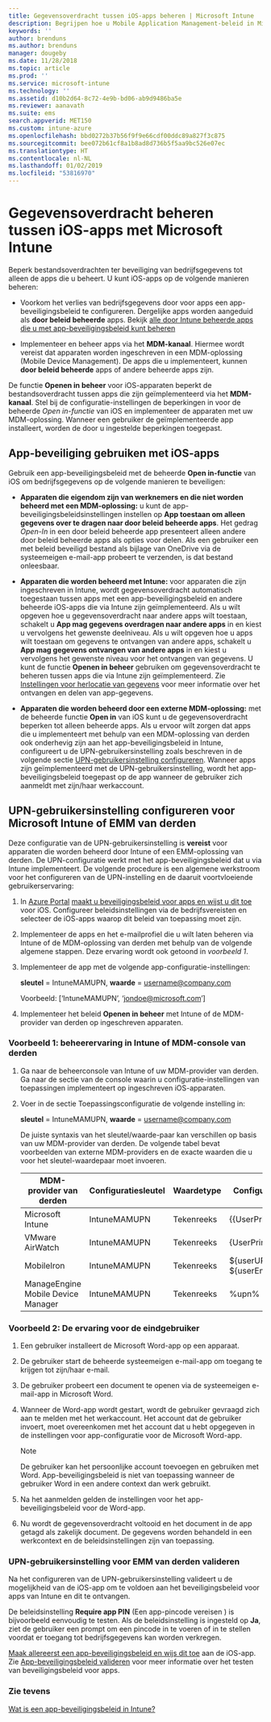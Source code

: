 ```yaml
---
title: Gegevensoverdracht tussen iOS-apps beheren | Microsoft Intune
description: Begrijpen hoe u Mobile Application Management-beleid in Microsoft Intune gebruikt om gegevensoverdracht tussen apps te beheren.
keywords: ''
author: brenduns
ms.author: brenduns
manager: dougeby
ms.date: 11/28/2018
ms.topic: article
ms.prod: ''
ms.service: microsoft-intune
ms.technology: ''
ms.assetid: d10b2d64-8c72-4e9b-bd06-ab9d9486ba5e
ms.reviewer: aanavath
ms.suite: ems
search.appverid: MET150
ms.custom: intune-azure
ms.openlocfilehash: bbd0272b37b56f9f9e66cdf00ddc89a827f3c875
ms.sourcegitcommit: bee072b61cf8a1b8ad8d736b5f5aa9bc526e07ec
ms.translationtype: HT
ms.contentlocale: nl-NL
ms.lasthandoff: 01/02/2019
ms.locfileid: "53816970"
---
```

# <a name="how-to-manage-data-transfer-between-ios-apps-in-microsoft-intune"></a>Gegevensoverdracht beheren tussen iOS-apps met Microsoft Intune

Beperk bestandsoverdrachten ter beveiliging van bedrijfsgegevens tot alleen de apps die u beheert. U kunt iOS-apps op de volgende manieren beheren:

-   Voorkom het verlies van bedrijfsgegevens door voor apps een app-beveiligingsbeleid te configureren. Dergelijke apps worden aangeduid als **door beleid beheerde** apps. Bekijk [alle door Intune beheerde apps die u met app-beveiligingsbeleid kunt beheren](https://www.microsoft.com/cloud-platform/microsoft-intune-apps)

-   Implementeer en beheer apps via het **MDM-kanaal**. Hiermee wordt vereist dat apparaten worden ingeschreven in een MDM-oplossing (Mobile Device Management). De apps die u implementeert, kunnen **door beleid beheerde** apps of andere beheerde apps zijn.

De functie **Openen in beheer** voor iOS-apparaten beperkt de bestandsoverdracht tussen apps die zijn geïmplementeerd via het **MDM-kanaal**. Stel bij de configuratie-instellingen de beperkingen in voor de beheerde *Open in-functie* van iOS en implementeer de apparaten met uw MDM-oplossing.  Wanneer een gebruiker de geïmplementeerde app installeert, worden de door u ingestelde beperkingen toegepast.

##  <a name="use-app-protection-with-ios-apps"></a>App-beveiliging gebruiken met iOS-apps
Gebruik een app-beveiligingsbeleid met de beheerde **Open in-functie** van iOS om bedrijfsgegevens op de volgende manieren te beveiligen:

-   **Apparaten die eigendom zijn van werknemers en die niet worden beheerd met een MDM-oplossing:** u kunt de app-beveiligingsbeleidsinstellingen instellen op **App toestaan om alleen gegevens over te dragen naar door beleid beheerde apps**. Het gedrag *Open-In* in een door beleid beheerde app presenteert alleen andere door beleid beheerde apps als opties voor delen. Als een gebruiker een met beleid beveiligd bestand als bijlage van OneDrive via de systeemeigen e-mail-app probeert te verzenden, is dat bestand onleesbaar.

-   **Apparaten die worden beheerd met Intune:** voor apparaten die zijn ingeschreven in Intune, wordt gegevensoverdracht automatisch toegestaan tussen apps met een app-beveiligingsbeleid en andere beheerde iOS-apps die via Intune zijn geïmplementeerd. Als u wilt opgeven hoe u gegevensoverdracht naar andere apps wilt toestaan, schakelt u **App mag gegevens overdragen naar andere apps** in en kiest u vervolgens het gewenste deelniveau. Als u wilt opgeven hoe u apps wilt toestaan om gegevens te ontvangen van andere apps, schakelt u **App mag gegevens ontvangen van andere apps** in en kiest u vervolgens het gewenste niveau voor het ontvangen van gegevens. U kunt de functie **Openen in beheer** gebruiken om gegevensoverdracht te beheren tussen apps die via Intune zijn geïmplementeerd. Zie [Instellingen voor herlocatie van gegevens](app-protection-policy-settings-ios.md#data-protection-settings) voor meer informatie over het ontvangen en delen van app-gegevens.   

-   **Apparaten die worden beheerd door een externe MDM-oplossing:** met de beheerde functie **Open in** van iOS kunt u de gegevensoverdracht beperken tot alleen beheerde apps.
Als u ervoor wilt zorgen dat apps die u implementeert met behulp van een MDM-oplossing van derden ook onderhevig zijn aan het app-beveiligingsbeleid in Intune, configureert u de UPN-gebruikersinstelling zoals beschreven in de volgende sectie [UPN-gebruikersinstelling configureren](#configure-user-upn-setting-for-microsoft-intune-or-third-party-emm). Wanneer apps zijn geïmplementeerd met de UPN-gebruikersinstelling, wordt het app-beveiligingsbeleid toegepast op de app wanneer de gebruiker zich aanmeldt met zijn/haar werkaccount.

## <a name="configure-user-upn-setting-for-microsoft-intune-or-third-party-emm"></a>UPN-gebruikersinstelling configureren voor Microsoft Intune of EMM van derden
Deze configuratie van de UPN-gebruikersinstelling is **vereist** voor apparaten die worden beheerd door Intune of een EMM-oplossing van derden. De UPN-configuratie werkt met het app-beveiligingsbeleid dat u via Intune implementeert. De volgende procedure is een algemene werkstroom voor het configureren van de UPN-instelling en de daaruit voortvloeiende gebruikerservaring:

1.  In [Azure Portal](https://portal.azure.com) [maakt u beveiligingsbeleid voor apps en wijst u dit toe](app-protection-policies.md) voor iOS. Configureer beleidsinstellingen via de bedrijfsvereisten en selecteer de iOS-apps waarop dit beleid van toepassing moet zijn.

2.  Implementeer de apps en het e-mailprofiel die u wilt laten beheren via Intune of de MDM-oplossing van derden met behulp van de volgende algemene stappen. Deze ervaring wordt ook getoond in *voorbeeld 1*.

3.  Implementeer de app met de volgende app-configuratie-instellingen:

      **sleutel** = IntuneMAMUPN, **waarde** = <username@company.com>

      Voorbeeld: [‘IntuneMAMUPN’, ‘jondoe@microsoft.com’]

4.  Implementeer het beleid **Openen in beheer** met Intune of de MDM-provider van derden op ingeschreven apparaten.


### <a name="example-1-admin-experience-in-intune-or-third-party-mdm-console"></a>Voorbeeld 1: beheerervaring in Intune of MDM-console van derden

1. Ga naar de beheerconsole van Intune of uw MDM-provider van derden. Ga naar de sectie van de console waarin u configuratie-instellingen van toepassingen implementeert op ingeschreven iOS-apparaten.

2. Voer in de sectie Toepassingsconfiguratie de volgende instelling in:

   **sleutel** = IntuneMAMUPN, **waarde** = <username@company.com>

   De juiste syntaxis van het sleutel/waarde-paar kan verschillen op basis van uw MDM-provider van derden. De volgende tabel bevat voorbeelden van externe MDM-providers en de exacte waarden die u voor het sleutel-waardepaar moet invoeren.

   |MDM-provider van derden| Configuratiesleutel | Waardetype | Configuratiewaarde|
   | ------- | ---- | ---- | ---- |
   |Microsoft Intune| IntuneMAMUPN | Tekenreeks | {{UserPrincipalName}}|
   |VMware AirWatch| IntuneMAMUPN | Tekenreeks | {UserPrincipalName}|
   |MobileIron | IntuneMAMUPN | Tekenreeks | ${userUPN} **of** ${userEmailAddress} |
   |ManageEngine Mobile Device Manager | IntuneMAMUPN | Tekenreeks | %upn% |


### <a name="example-2-end-user-experience"></a>Voorbeeld 2: De ervaring voor de eindgebruiker

1.  Een gebruiker installeert de Microsoft Word-app op een apparaat.

2.  De gebruiker start de beheerde systeemeigen e-mail-app om toegang te krijgen tot zijn/haar e-mail.

3.  De gebruiker probeert een document te openen via de systeemeigen e-mail-app in Microsoft Word.

4.  Wanneer de Word-app wordt gestart, wordt de gebruiker gevraagd zich aan te melden met het werkaccount. Het account dat de gebruiker invoert, moet overeenkomen met het account dat u hebt opgegeven in de instellingen voor app-configuratie voor de Microsoft Word-app.

    > [!NOTE]
    > De gebruiker kan het persoonlijke account toevoegen en gebruiken met Word. App-beveiligingsbeleid is niet van toepassing wanneer de gebruiker Word in een andere context dan werk gebruikt. 

5.  Na het aanmelden gelden de instellingen voor het app-beveiligingsbeleid voor de Word-app.

6.  Nu wordt de gegevensoverdracht voltooid en het document in de app getagd als zakelijk document.  De gegevens worden behandeld in een werkcontext en de beleidsinstellingen zijn van toepassing. 

### <a name="validate-user-upn-setting-for-third-party-emm"></a>UPN-gebruikersinstelling voor EMM van derden valideren

Na het configureren van de UPN-gebruikersinstelling valideert u de mogelijkheid van de iOS-app om te voldoen aan het beveiligingsbeleid voor apps van Intune en dit te ontvangen.

De beleidsinstelling **Require app PIN** (Een app-pincode vereisen ) is bijvoorbeeld eenvoudig te testen. Als de beleidsinstelling is ingesteld op **Ja**, ziet de gebruiker een prompt om een pincode in te voeren of in te stellen voordat er toegang tot bedrijfsgegevens kan worden verkregen.

[Maak allereerst een app-beveiligingsbeleid en wijs dit toe](app-protection-policies.md) aan de iOS-app. Zie [App-beveiligingsbeleid valideren](app-protection-policies-validate.md) voor meer informatie over het testen van beveiligingsbeleid voor apps.


### <a name="see-also"></a>Zie tevens
[Wat is een app-beveiligingsbeleid in Intune?](app-protection-policy.md)
